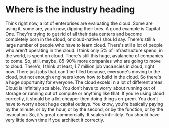 # Where is the industry heading

Think right now, a lot of enterprises are evaluating the cloud. Some are using it, some are, you know, dipping their toes. A good example is Capital One. They're trying to get rid of all their data centers and become completely born in the cloud, or cloud-native I should say. There's still a large number of people who have to learn cloud. There's still a lot of people who aren't operating in the cloud. I think only 5% of infrastructure spend, in the world, is spent on cloud. There's still this huge, avalanche of companies to come. So, still, maybe, 85-90% more companies who are going to move to cloud. There's, I think at least, 1.7 million job vacancies in cloud, right now. There just jobs that can't be filled because, everyone's moving to the cloud, but not enough engineers know how to build in the cloud. So there's a huge opportunity for everyone. The cloud excels in a lot of different areas. Cloud is infinitely scalable. You don't have to worry about running out of storage or running out of compute or anything like that. If you're using cloud correctly, it should be a lot cheaper then doing things on-prem. You don't have to worry about huge capital outlays. You know, you're basically paying by the minute, or by the hour, or by the second, or by the function, or by the invocation. So, it's great commercially. It scales infinitely. You should have very little down time if you architect it correctly.
